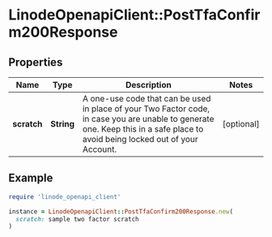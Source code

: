 # LinodeOpenapiClient::PostTfaConfirm200Response

## Properties

| Name | Type | Description | Notes |
| ---- | ---- | ----------- | ----- |
| **scratch** | **String** | A one-use code that can be used in place of your Two Factor code, in case you are unable to generate one.  Keep this in a safe place to avoid being locked out of your Account. | [optional] |

## Example

```ruby
require 'linode_openapi_client'

instance = LinodeOpenapiClient::PostTfaConfirm200Response.new(
  scratch: sample two factor scratch
)
```

